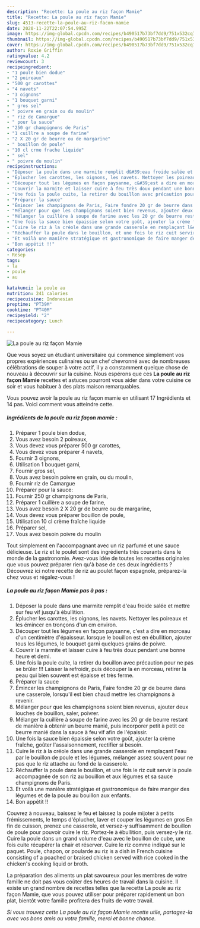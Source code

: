 ```yaml
---
description: "Recette: La poule au riz façon Mamie"
title: "Recette: La poule au riz façon Mamie"
slug: 4513-recette-la-poule-au-riz-facon-mamie
date: 2020-11-22T22:07:54.995Z
image: https://img-global.cpcdn.com/recipes/b490517b73bf7dd9/751x532cq70/la-poule-au-riz-facon-mamie-photo-principale-de-la-recette.jpg
thumbnail: https://img-global.cpcdn.com/recipes/b490517b73bf7dd9/751x532cq70/la-poule-au-riz-facon-mamie-photo-principale-de-la-recette.jpg
cover: https://img-global.cpcdn.com/recipes/b490517b73bf7dd9/751x532cq70/la-poule-au-riz-facon-mamie-photo-principale-de-la-recette.jpg
author: Roxie Griffin
ratingvalue: 4.2
reviewcount: 3
recipeingredient:
- "1 poule bien dodue"
- "2 poireaux"
- "500 gr carottes"
- "4 navets"
- "3 oignons"
- "1 bouquet garni"
- " gros sel"
- " poivre en grain ou du moulin"
- " riz de Camargue"
- " pour la sauce"
- "250 gr champignons de Paris"
- "1 cuillre a soupe de farine"
- "2 X 20 gr de beurre ou de margarine"
- " bouillon de poule"
- "10 cl crme frache liquide"
- " sel"
- " poivre du moulin"
recipeinstructions:
- "Déposer la poule dans une marmite remplit d&#39;eau froide salée et mettre sur feu vif jusqu&#39;à ébullition."
- "Éplucher les carottes, les oignons, les navets. Nettoyer les poireaux et les émincer en tronçons d&#39;un cm environ."
- "Découper tout les légumes en façon paysanne, c&#39;est a dire en morceau d&#39;un centimètre d&#39;épaisseur. lorsque le bouillon est en ébullition, ajouter tous les légumes, le bouquet garni quelques grains de poivre."
- "Couvrir la marmite et laisser cuire à feu très doux pendant une bonne heure et demi."
- "Une fois la poule cuite, la retirer du bouillon avec précaution pour ne pas se brûler !!! Laisser la refroidir, puis découper la en morceau, retirer la peau qui bien souvent est épaisse et très ferme."
- "Préparer la sauce"
- "Émincer les champignons de Paris, Faire fondre 20 gr de beurre dans une casserole, lorsqu&#39;il est bien chaud mettre les champignons à revenir."
- "Mélanger pour que les champignons soient bien revenus, ajouter deux louches de bouillon, saler, poivrer."
- "Mélanger la cuillère à soupe de farine avec les 20 gr de beurre restant de manière à obtenir un beurre manié, puis incorporer petit à petit ce beurre manié dans la sauce à feu vif afin de l&#39;épaissir."
- "Une fois la sauce bien épaissie selon votre goût, ajouter la crème fraîche, goûter l&#39;assaisonnement, rectifier si besoin."
- "Cuire le riz à la créole dans une grande casserole en remplaçant l&#39;eau par le bouillon de poule et les légumes, mélanger assez souvent pour ne pas que le riz attache au fond de la casserole."
- "Réchauffer la poule dans le bouillon, et une fois le riz cuit servir la poule accompagnée de son riz au bouillon et aux légumes et sa sauce champignons de Paris."
- "Et voilà une manière stratégique et gastronomique de faire manger des légumes et de la poule au bouillon aux enfants."
- "Bon appétit !!"
categories:
- Resep
tags:
- la
- poule
- au

katakunci: la poule au 
nutrition: 241 calories
recipecuisine: Indonesian
preptime: "PT39M"
cooktime: "PT40M"
recipeyield: "2"
recipecategory: Lunch

---
```



![La poule au riz façon Mamie](https://img-global.cpcdn.com/recipes/b490517b73bf7dd9/751x532cq70/la-poule-au-riz-facon-mamie-photo-principale-de-la-recette.jpg)

Que vous soyez un étudiant universitaire qui commence simplement vos propres expériences culinaires ou un chef chevronné avec de nombreuses célébrations de souper à votre actif, il y a constamment quelque chose de nouveau à découvrir sur la cuisine. Nous espérons que ces <strong> La poule au riz façon Mamie </strong> recettes et astuces pourront vous aider dans votre cuisine ce soir et vous habituer à des plats maison remarquables.

<!--inarticleads1-->

Vous pouvez avoir la poule au riz façon mamie en utilisant 17 Ingrédients et 14 pas. Voici comment vous atteindre cette.

##### Ingrédients de la poule au riz façon mamie :

1. Préparer 1 poule bien dodue,
1. Vous avez besoin 2 poireaux,
1. Vous devez vous préparer 500 gr carottes,
1. Vous devez vous préparer 4 navets,
1. Fournir 3 oignons,
1. Utilisation 1 bouquet garni,
1. Fournir  gros sel,
1. Vous avez besoin  poivre en grain, ou du moulin,
1. Fournir  riz de Camargue
1. Préparer  pour la sauce:
1. Fournir 250 gr champignons de Paris,
1. Préparer 1 cuillère a soupe de farine,
1. Vous avez besoin 2 X 20 gr de beurre ou de margarine,
1. Vous devez vous préparer  bouillon de poule,
1. Utilisation 10 cl crème fraîche liquide
1. Préparer  sel,
1. Vous avez besoin  poivre du moulin


Tout simplement en l&#39;accompagnant avec un riz parfumé et une sauce délicieuse. Le riz et le poulet sont des ingrédients très courants dans le monde de la gastronomie. Avez-vous idée de toutes les recettes originales que vous pouvez préparer rien qu&#39;à base de ces deux ingrédients ? Découvrez ici notre recette de riz au poulet façon espagnole, préparez-la chez vous et régalez-vous ! 

<!--inarticleads2-->

##### La poule au riz façon Mamie pas à pas :

1. Déposer la poule dans une marmite remplit d&#39;eau froide salée et mettre sur feu vif jusqu&#39;à ébullition.
1. Éplucher les carottes, les oignons, les navets. Nettoyer les poireaux et les émincer en tronçons d&#39;un cm environ.
1. Découper tout les légumes en façon paysanne, c&#39;est a dire en morceau d&#39;un centimètre d&#39;épaisseur. lorsque le bouillon est en ébullition, ajouter tous les légumes, le bouquet garni quelques grains de poivre.
1. Couvrir la marmite et laisser cuire à feu très doux pendant une bonne heure et demi.
1. Une fois la poule cuite, la retirer du bouillon avec précaution pour ne pas se brûler !!! Laisser la refroidir, puis découper la en morceau, retirer la peau qui bien souvent est épaisse et très ferme.
1. Préparer la sauce
1. Émincer les champignons de Paris, Faire fondre 20 gr de beurre dans une casserole, lorsqu&#39;il est bien chaud mettre les champignons à revenir.
1. Mélanger pour que les champignons soient bien revenus, ajouter deux louches de bouillon, saler, poivrer.
1. Mélanger la cuillère à soupe de farine avec les 20 gr de beurre restant de manière à obtenir un beurre manié, puis incorporer petit à petit ce beurre manié dans la sauce à feu vif afin de l&#39;épaissir.
1. Une fois la sauce bien épaissie selon votre goût, ajouter la crème fraîche, goûter l&#39;assaisonnement, rectifier si besoin.
1. Cuire le riz à la créole dans une grande casserole en remplaçant l&#39;eau par le bouillon de poule et les légumes, mélanger assez souvent pour ne pas que le riz attache au fond de la casserole.
1. Réchauffer la poule dans le bouillon, et une fois le riz cuit servir la poule accompagnée de son riz au bouillon et aux légumes et sa sauce champignons de Paris.
1. Et voilà une manière stratégique et gastronomique de faire manger des légumes et de la poule au bouillon aux enfants.
1. Bon appétit !!


Couvrez à nouveau, baissez le feu et laissez la poule mijoter à petits frémissements, le temps d&#39;éplucher, laver et couper les légumes en gros En fin de cuisson, prenez une casserole, et versez-y suffisamment de bouillon de poule pour pouvoir cuire le riz. Portez-le à ébullition, puis versez-y le riz. Cuire la poule dans un grand volume d&#39;eau avec le bouillon de cube, une fois cuite récupérer la chair et réserver. Cuire le riz comme indiqué sur le paquet. Poule, chapon, or poularde au riz is a dish in French cuisine consisting of a poached or braised chicken served with rice cooked in the chicken&#39;s cooking liquid or broth. 

<!--inarticleads1-->

<p>
La préparation des aliments un plat savoureux pour les membres de votre famille ne doit pas vous coûter des heures de travail dans la cuisine. Il existe un grand nombre de recettes telles que la recette La poule au riz façon Mamie, que vous pouvez utiliser pour préparer rapidement un bon plat, bientôt votre famille profitera des fruits de votre travail.
</p>

<p>
<i>Si vous trouvez cette La poule au riz façon Mamie recette utile, partagez-la avec vos bons amis ou votre famille, merci et bonne chance.</i>
</p>
